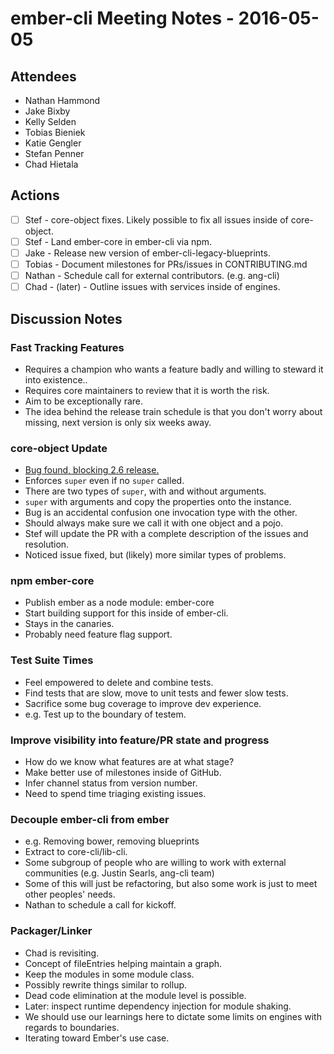 # ember-cli Meeting Notes - 2016-05-05

## Attendees

- Nathan Hammond
- Jake Bixby
- Kelly Selden
- Tobias Bieniek
- Katie Gengler
- Stefan Penner
- Chad Hietala

## Actions

- [ ] Stef - core-object fixes. Likely possible to fix all issues inside of core-object.
- [ ] Stef - Land ember-core in ember-cli via npm.
- [ ] Jake - Release new version of ember-cli-legacy-blueprints.
- [ ] Tobias - Document milestones for PRs/issues in CONTRIBUTING.md
- [ ] Nathan - Schedule call for external contributors. (e.g. ang-cli)
- [ ] Chad - (later) - Outline issues with services inside of engines.

## Discussion Notes

### Fast Tracking Features

- Requires a champion who wants a feature badly and willing to steward it into existence..
- Requires core maintainers to review that it is worth the risk.
- Aim to be exceptionally rare.
- The idea behind the release train schedule is that you don't worry about missing, next version is only six weeks away.

### core-object Update

- [Bug found, blocking 2.6 release.](https://github.com/ember-cli/core-object/pull/32)
- Enforces `super` even if no `super` called.
- There are two types of `super`, with and without arguments.
- `super` with arguments and copy the properties onto the instance.
- Bug is an accidental confusion one invocation type with the other.
- Should always make sure we call it with one object and a pojo.
- Stef will update the PR with a complete description of the issues and resolution.
- Noticed issue fixed, but (likely) more similar types of problems.

### npm ember-core

- Publish ember as a node module: ember-core
- Start building support for this inside of ember-cli.
- Stays in the canaries.
- Probably need feature flag support.

### Test Suite Times

- Feel empowered to delete and combine tests.
- Find tests that are slow, move to unit tests and fewer slow tests.
- Sacrifice some bug coverage to improve dev experience.
- e.g. Test up to the boundary of testem.

### Improve visibility into feature/PR state and progress

- How do we know what features are at what stage?
- Make better use of milestones inside of GitHub.
- Infer channel status from version number.
- Need to spend time triaging existing issues.

### Decouple ember-cli from ember

- e.g. Removing bower, removing blueprints
- Extract to core-cli/lib-cli.
- Some subgroup of people who are willing to work with external communities (e.g. Justin Searls, ang-cli team)
- Some of this will just be refactoring, but also some work is just to meet other peoples' needs.
- Nathan to schedule a call for kickoff.

### Packager/Linker

- Chad is revisiting.
- Concept of fileEntries helping maintain a graph.
- Keep the modules in some module class.
- Possibly rewrite things similar to rollup.
- Dead code elimination at the module level is possible.
- Later: inspect runtime dependency injection for module shaking.
- We should use our learnings here to dictate some limits on engines with regards to boundaries.
- Iterating toward Ember's use case.
